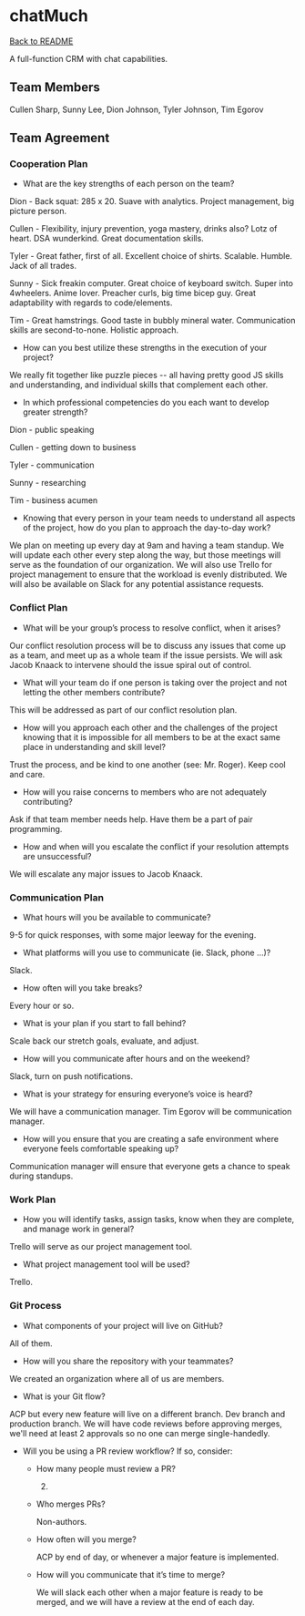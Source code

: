 

# chatMuch

[Back to README](../README.md)

A full-function CRM with chat capabilities.

## Team Members

Cullen Sharp, Sunny Lee, Dion Johnson, Tyler Johnson, Tim Egorov

## Team Agreement

### Cooperation Plan

- What are the key strengths of each person on the team?

Dion - Back squat: 285 x 20. Suave with analytics. Project management, big picture person.

Cullen - Flexibility, injury prevention, yoga mastery, drinks also? Lotz of heart. DSA wunderkind. Great documentation skills.

Tyler - Great father, first of all. Excellent choice of shirts. Scalable. Humble. Jack of all trades. 

Sunny - Sick freakin computer. Great choice of keyboard switch. Super into 4wheelers. Anime lover. Preacher curls, big time bicep guy. Great adaptability with regards to code/elements.

Tim - Great hamstrings. Good taste in bubbly mineral water. Communication skills are second-to-none. Holistic approach. 

- How can you best utilize these strengths in the execution of your project?

We really fit together like puzzle pieces -- all having pretty good JS skills and understanding, and individual skills that complement each other. 

- In which professional competencies do you each want to develop greater strength?

Dion - public speaking

Cullen - getting down to business

Tyler - communication

Sunny - researching

Tim - business acumen 

- Knowing that every person in your team needs to understand all aspects of the project, how do you plan to approach the day-to-day work?

We plan on meeting up every day at 9am and having a team standup. We will update each other every step along the way, but those meetings will serve as the foundation of our organization. We will also use Trello for project management to ensure that the workload is evenly distributed. We will also be available on Slack for any potential assistance requests. 

### Conflict Plan


- What will be your group’s process to resolve conflict, when it arises?

Our conflict resolution process will be to discuss any issues that come up as a team, and meet up as a whole team if the issue persists. We will ask Jacob Knaack to intervene should the issue spiral out of control. 

- What will your team do if one person is taking over the project and not letting the other members contribute?

This will be addressed as part of our conflict resolution plan.

- How will you approach each other and the challenges of the project knowing that it is impossible for all members to be at the exact same place in understanding and skill level?

Trust the process, and be kind to one another (see: Mr. Roger). Keep cool and care. 

- How will you raise concerns to members who are not adequately contributing?

Ask if that team member needs help. Have them be a part of pair programming. 

- How and when will you escalate the conflict if your resolution attempts are unsuccessful?

We will escalate any major issues to Jacob Knaack.


### Communication Plan


- What hours will you be available to communicate?

9-5 for quick responses, with some major leeway for the evening.

- What platforms will you use to communicate (ie. Slack, phone …)?

Slack.

- How often will you take breaks?

Every hour or so.

- What is your plan if you start to fall behind?

Scale back our stretch goals, evaluate, and adjust.

- How will you communicate after hours and on the weekend?

Slack, turn on push notifications.

- What is your strategy for ensuring everyone’s voice is heard?

We will have a communication manager. Tim Egorov will be communication manager.

- How will you ensure that you are creating a safe environment where everyone feels comfortable speaking up?

Communication manager will ensure that everyone gets a chance to speak during standups. 


### Work Plan


- How you will identify tasks, assign tasks, know when they are complete, and manage work in general?

Trello will serve as our project management tool. 

- What project management tool will be used?

Trello.


### Git Process


- What components of your project will live on GitHub?

All of them.

- How will you share the repository with your teammates?

We created an organization where all of us are members.

- What is your Git flow?

ACP but every new feature will live on a different branch. Dev branch and production branch. We will have code reviews before approving merges, we'll need at least 2 approvals so no one can merge single-handedly.

- Will you be using a PR review workflow? If so, consider:
  - How many people must review a PR?

    2.

  - Who merges PRs?

    Non-authors.


  - How often will you merge?

    ACP by end of day, or whenever a major feature is implemented. 

  - How will you communicate that it’s time to merge?

    We will slack each other when a major feature is ready to be merged, and we will have a review at the end of each day.